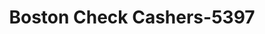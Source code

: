 ---
f_zip-code: 2122
f_state-code: MA
title: Boston Check Cashers-5397
f_phone: 617-282-2896
f_city-only: Geneva Ave Bosto
f_address: 508 Geneva Ave Bosto
f_location-unique-id: '5397'
slug: boston-check-cashers-5397
updated-on: '2024-05-30T13:46:58.046Z'
created-on: '2024-05-30T13:36:59.803Z'
published-on: '2024-05-30T13:54:32.469Z'
f_city-state: cms/city/geneva-ave-bosto-ma.md
f_company: cms/company/boston-check-cashers.md
f_state: cms/state/massachusetts.md
layout: '[payday-loan].html'
tags: payday-loan
---